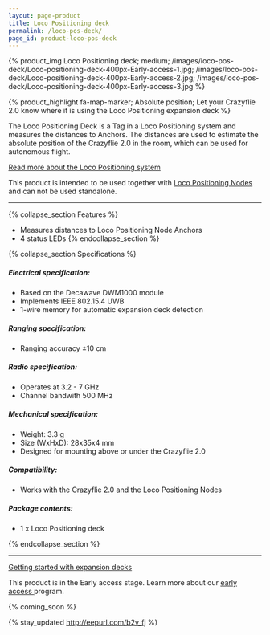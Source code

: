 ```yaml
---
layout: page-product
title: Loco Positioning deck
permalink: /loco-pos-deck/
page_id: product-loco-pos-deck
---
```


{% product_img Loco Positioning deck; medium;
/images/loco-pos-deck/Loco-positioning-deck-400px-Early-access-1.jpg;
/images/loco-pos-deck/Loco-positioning-deck-400px-Early-access-2.jpg;
/images/loco-pos-deck/Loco-positioning-deck-400px-Early-access-3.jpg
%}

{% product_highlight
fa-map-marker;
Absolute position;
Let your Crazyflie 2.0 know where it is using the Loco Positioning expansion deck
%}

The Loco Positioning Deck is a Tag in a Loco Positioning system and measures 
the distances to Anchors. The distances are used to estimate the 
absolute position of the Crazyflie 2.0 in the room, which can be used for 
autonomous flight.

[Read more about the Loco Positioning system](/loco-pos-system/)

This product is intended to be used together with 
[Loco Positioning Nodes](/loco-pos-node/) and can not be used standalone.

---

{% collapse_section Features %}
* Measures distances to Loco Positioning Node Anchors
* 4 status LEDs
{% endcollapse_section %}

{% collapse_section Specifications %}
##### Electrical specification:

* Based on the Decawave DWM1000 module
* Implements IEEE 802.15.4 UWB
* 1-wire memory for automatic expansion deck detection

##### Ranging specification:

* Ranging accuracy ±10 cm

##### Radio specification:

* Operates at 3.2 - 7 GHz
* Channel bandwith 500 MHz

##### Mechanical specification:

* Weight: 3.3 g
* Size (WxHxD): 28x35x4 mm
* Designed for mounting above or under the Crazyflie 2.0

##### Compatibility:

* Works with the Crazyflie 2.0 and the Loco Positioning Nodes

##### Package contents:

* 1 x Loco Positioning deck

{% endcollapse_section %}

---

[Getting started with expansion decks](/getting-started-with-expansion-decks/)

<div class="alert alert-success" role="alert">
    <i class="fa fa-info fa-fw"></i>
    This product is in the Early access stage. Learn more about our <a href="/early-access/" class="alert-link">early access </a>program.
</div>

{% coming_soon %}

{% stay_updated http://eepurl.com/b2v_fj %}
